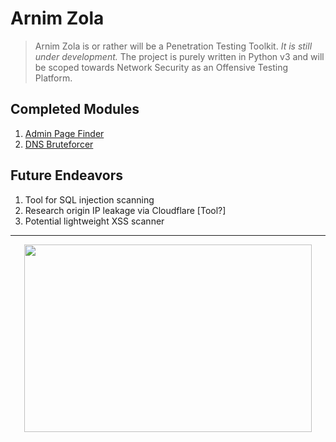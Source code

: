 # Arnim Zola
> Arnim Zola is or rather will be a Penetration Testing Toolkit. *It is still under development.* The project is purely written in Python v3 and will be scoped towards Network Security as an Offensive Testing Platform.

## Completed Modules

1. [Admin Page Finder](https://github.com/krampus-nuggets/arnim-zola/blob/master/src/modules/findAdmin.py)
2. [DNS Bruteforcer](https://github.com/krampus-nuggets/arnim-zola/blob/master/src/modules/brutusDNS.py)

## Future Endeavors

1. Tool for SQL injection scanning
2. Research origin IP leakage via Cloudflare [Tool?]
3. Potential lightweight XSS scanner

---
<p align="center">
	<img width="460" height="300" src="https://zdcohumppa-github-resources.s3.us-east-2.amazonaws.com/arnim-zola/ralphDanger.gif" />
</p>
